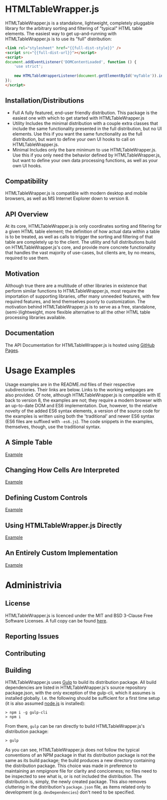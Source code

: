 
# HTMLTableWrapper.js

HTMLTableWrapper.js is a standalone, lightweight, completely pluggable library for the arbitrary sorting and filtering of "typical"
HTML table elements. The easiest way to get up-and-running with HTMLTableWrapper.js is to use its "full" distribution:

``` html
<link rel="stylesheet" href="{{full-dist-style}}" />
<script src="{{full-dist-url}}"></script>
<script>
document.addEventListener('DOMContentLoaded', function () {
	'use strict';
	
	new HTMLTableWrapperListener(document.getElementById('myTable')).init();
});
</script>
```

## Installation/Distributions
- Full
	A fully featured, end-user friendly distribution. This package is the easiest one with which to get started with HTMLTableWrapper.js
- Utility
	Includes the minimal distribution with a couple extra classes that include the same functionality presented in the full distribution,
	but no UI elements. Use this if you want the same functionality as the full distribution, but want to define your own UI hooks to call on
	HTMLTableWrapper.js.
- Minimal
	Includes only the bare minimum to use HTMLTableWrapper.js. Use this if you only need the behavior defined by HTMLTableWrapper.js, but
	want to define your own data processing functions, as well as your own UI hooks.

## Compatibility
HTMLTableWrapper.js is compatible with modern desktop and mobile browsers, as well as MS Internet Explorer down to version 8.

## API Overview
At its core, HTMLTableWrapper.js is only coordinates sorting and filtering for a given HTML table element; the definition of how actual 
data within a table is to be treated, as well as calls to trigger the sorting and filtering of that table are completely up to the client. The 
utility and full distributions build on HTMLTableWrapper.js's core, and provide more concrete functionality that handles the vast majority of 
use-cases, but clients are, by no means, required to use them. 


## Motivation
Although true there are a multitude of other libraries in existence that perform similar functions to HTMLTableWrapper.js, most require the 
importation of supporting libraries, offer many unneeded features, with few required features, and lend themselves poorly to customization. 
The motivation behind HTMLTableWrapper.js is to serve as a free, standalone, (semi-)lightweight, more flexible alternative to all the other 
HTML table processing libraries available.


## Documentation
The API Documentation for HTMLTableWrapper.js is hosted using [GitHub Pages]({{doc-url}}). 


# Usage Examples

Usage examples are in the README.md files of their respective subdirectories. Their links are below. Links to the working webpages are also provided.
Of note, although HTMLTableWrapper.js is compatible with IE back to version 8, the examples are not; they require a modern browser with an up-to-date
DOM and ES6 implementation. Due, however, to the relative novelty of the added ES6 syntax elements, a version of the source code for the examples is 
written using both the 'traditional' and newer ES6 syntax (ES6 files are suffixed with `-es6.js`). The code snippets in the examples, themselves, though,
use the traditional syntax.


## A Simple Table
[Example](examples/gradebook)

## Changing How Cells Are Interpreted
[Example](examples/drinks)

## Defining Custom Controls
[Example](examples/temperatures)

## Using HTMLTableWrapper.js Directly
[Example](examples/gradebook-minimal)

## An Entirely Custom Implementation
[Example](examples/temperatures-custom)


# Administrivia

## License

HTMLTableWrapper.js is licenced under the MIT and BSD 3-Clause Free Software Licenses. A full copy can be found [here](LICENSE).

## Reporting Issues

## Contributing

## Building
HTMLTableWrapper.js uses [Gulp](https://gulpjs.com/) to build its distribution package. All build dependencies are listed in HTMLTableWrapper.js's 
source repository package.json, with the only exception of the gulp-cli, which it assumes is installed globally. I.e. the following should be 
sufficient for a first time setup (it is also assumed [node.js](https://nodejs.org) is installed):

```
> npm i -g gulp-cli
> npm i
```

From there, `gulp` can be ran directly to build HTMLTableWrapper.js's distribution package:

```
> gulp
```

As you can see, HTMLTableWrapper.js does not follow the typical conventions of an NPM package in that its distribution package is not the same as 
its build package; the build produces a new directory containing the distribution package. This choice was made in preference to maintaining an
nmpignore file for clarity and conciceness; no files need to be inspected to see what is, or is not included the distribution. The distribution
is, simply, the newly created package. This also removes cluttering in the distribution's `package.json` file, as items related only to 
development (e.g. `devDependencies`) don't need to be specified.